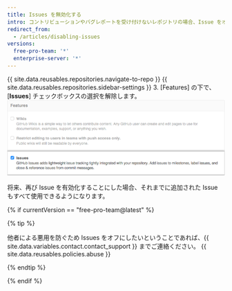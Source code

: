 ```yaml
---
title: Issues を無効化する
intro: コントリビューションやバグレポートを受け付けないレポジトリの場合、Issue をオフにしたほうがよいかもしれません。
redirect_from:
  - /articles/disabling-issues
versions:
  free-pro-team: '*'
  enterprise-server: '*'
---
```


{{ site.data.reusables.repositories.navigate-to-repo }}
{{ site.data.reusables.repositories.sidebar-settings }}
3. [Features] の下で、[**Issues**] チェックボックスの選択を解除します。 ![[Issues] チェックボックスの解除](/assets/images/help/issues/issues_settings_remove_from_repo.png)

将来、再び Issue を有効化することにした場合、それまでに追加された Issue もすべて使用できるようになります。

{% if currentVersion == "free-pro-team@latest" %}

{% tip %}

他者による悪用を防ぐため Issues をオフにしたいということであれば、{{ site.data.variables.contact.contact_support }} までご連絡ください。
{{ site.data.reusables.policies.abuse }}

{% endtip %}

{% endif %}
